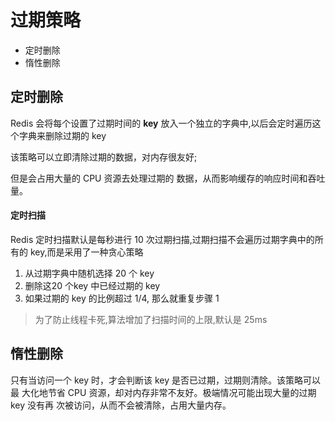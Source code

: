 # 过期策略

- 定时删除
- 惰性删除

## 定时删除

Redis 会将每个设置了过期时间的 **key** 放入一个独立的字典中,以后会定时遍历这个字典来删除过期的 key

该策略可以立即清除过期的数据，对内存很友好;

但是会占用大量的 CPU 资源去处理过期的 数据，从而影响缓存的响应时间和吞吐量。

#### 定时扫描

Redis 定时扫描默认是每秒进行 10 次过期扫描,过期扫描不会遍历过期字典中的所有的 key,而是采用了一种贪心策略

1. 从过期字典中随机选择 20 个 key
2. 删除这20 个key 中已经过期的 key
3. 如果过期的 key 的比例超过 1/4, 那么就重复步骤 1

> 为了防止线程卡死,算法增加了扫描时间的上限,默认是 25ms

## 惰性删除

只有当访问一个 key 时，才会判断该 key 是否已过期，过期则清除。该策略可以最 大化地节省 CPU 资源，却对内存非常不友好。极端情况可能出现大量的过期 key 没有再 次被访问，从而不会被清除，占用大量内存。